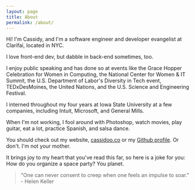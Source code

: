 ```yaml
---
layout: page
title: About
permalink: /about/
---
```


Hi!  I'm Cassidy, and I'm a software engineer and developer evangelist at Clarifai, located in NYC.

I love front-end dev, but dabble in back-end sometimes, too.

I enjoy public speaking and has done so at events like the Grace Hopper Celebration for Women in Computing, the National Center for Women & IT Summit, the U.S. Department of Labor's Diversity in Tech event, TEDxDesMoines, the United Nations, and the U.S. Science and Engineering Festival.

I interned throughout my four years at Iowa State University at a few companies, including Intuit, Microsoft, and General Mills.

When I'm not working, I fool around with Photoshop, watch movies, play guitar, eat a lot, practice Spanish, and salsa dance.

You should check out my website, [cassidoo.co](http://cassidoo.co) or my [Github profile](http://github.com/cassidoo).  Or don't.  I'm not your mother.

It brings joy to my heart that you've read this far, so here is a joke for you: How do you organize a space party? You planet.


>  "One can never consent to creep when one feels an impulse to soar." - Helen Keller
